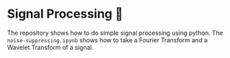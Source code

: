 # Signal Processing 📶

The repository shows how to do simple signal processing using python. The `noise-suppressing.ipynb` shows how to take a Fourier Transform and a Wavelet Transform of a signal.
